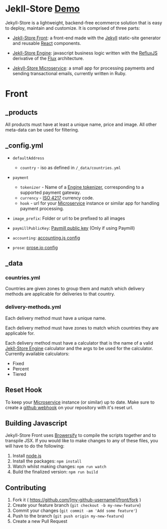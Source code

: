 # Jekll-Store [Demo](http://jekyll-store.com)

Jekyll-Store is a lightweight, backend-free ecommerce solution that is easy to deploy, maintain and customize. It is comprised of three parts:

* [Jekll-Store Front](https://github.com/jekyll-store/front): a front-end made with the [Jekyll](https://github.com/jekyll/jekyll) static-site generator and reusable [React](https://github.com/facebook/react) components.

* [Jekll-Store Engine](https://github.com/jekyll-store/engine): javascript business logic written with the [RefluxJS](https://github.com/spoike/refluxjs) derivative of the [Flux](https://github.com/facebook/flux) architecture.

* [Jekyll-Store Microservice](https://github.com/jekyll-store/microservice): a small app for processing payments and sending transactional emails, currently written in Ruby.

# Front

## _products

All products must have at least a unique name, price and image. All other meta-data can be used for filtering.

## _config.yml

* `defaultAddress`
  * `country` - iso as defined in `/_data/countries.yml`

* `payment`
  * `tokenizer` - Name of a [Engine tokenizer](https://github.com/jekyll-store/engine#tokenizers), corresponding to a supported payment gateway.
  * `currency` - [ISO 4217](http://en.wikipedia.org/wiki/ISO_4217) currency code.
  * `hook` - url for your [Microservice](https://github.com/jekyll-store/microservice) instance or similar app for handling payment processing.

* `image_prefix`: Folder or url to be prefixed to all images

* `paymillPublicKey`: [Paymill public key](https://developers.paymill.com/en/introduction/your-account/) (Only if using Paymill)

* `accounting`: [accounting.js config](http://openexchangerates.github.io/accounting.js/#documentation)

* `prose`: [prose.io config](https://github.com/prose/prose/wiki/Prose-Configuration)

## _data

### countries.yml

Countries are given zones to group them and match which delivery methods are applicable for deliveries to that country.

### delivery-methods.yml

Each delivery method must have a unique name.

Each delivery method must have zones to match which countries they are applicable for.

Each delivery method must have a calculator that is the name of a valid [Jekll-Store Engine](https://github.com/jekyll-store/engine) calculator and the args to be used for the calculator. Currently available calculators:
* Fixed
* Percent
* Tiered

## Reset Hook

To keep your [Microservice](https://github.com/jekyll-store/microservice) instance (or similar) up to date. Make sure to create a [github webhook](https://developer.github.com/webhooks/creating/) on your repository with it's reset url.

## Building Javascript

Jekyll-Store Front uses [Browersify](https://github.com/substack/node-browserify) to compile the scripts together and to transpile JSX. If you would like to make changes to any of these files, you will have to do the following:

1. Install [node.js](https://nodejs.org/download/)
2. Install the packages: `npm install`
3. Watch whilst making changes: `npm run watch`
4. Build the finalized version: `npm run build`

## Contributing

1. Fork it ( https://github.com/[my-github-username]/front/fork )
2. Create your feature branch (`git checkout -b my-new-feature`)
3. Commit your changes (`git commit -am 'Add some feature'`)
4. Push to the branch (`git push origin my-new-feature`)
5. Create a new Pull Request
